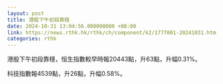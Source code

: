 ```yaml
---
layout: post
title: 港股下午初段靠穩
date: 2024-10-31 13:04:56.000000000 +08:00
link: https://news.rthk.hk/rthk/ch/component/k2/1777001-20241031.htm
categories: rthk
---
```


港股下午初段靠穩，恒生指數較早時報20443點，升63點，升幅0.31%。

科技指數報4539點，升26點，升幅0.58%。
